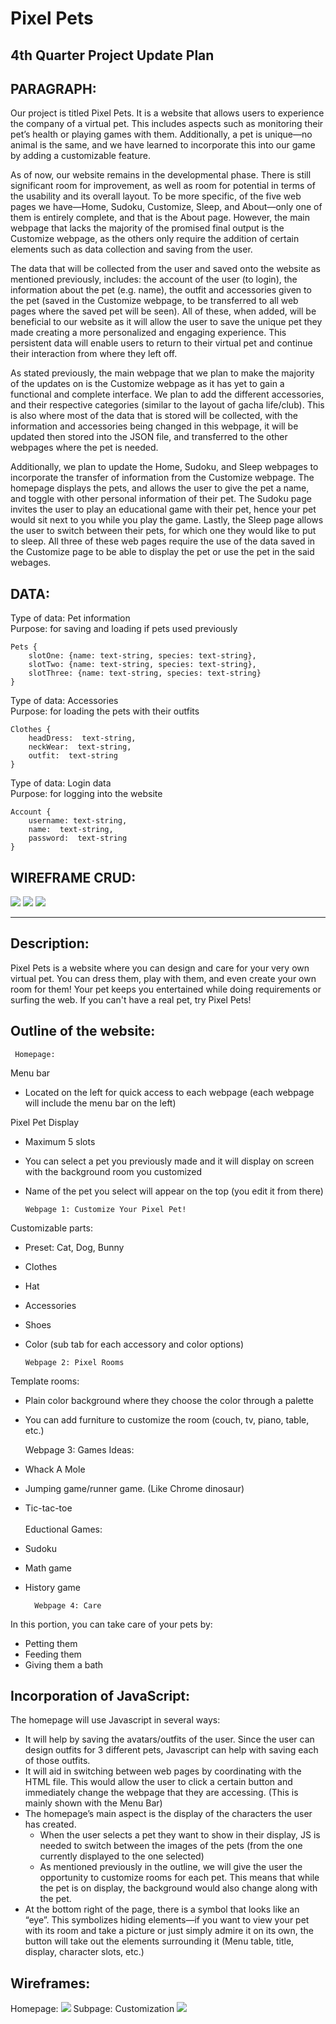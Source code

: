 Pixel Pets
==
## 4th Quarter Project Update Plan
## PARAGRAPH:<br>
Our project is titled Pixel Pets. It is a website that allows users to experience the company of a virtual pet. This includes aspects such as monitoring their pet’s health or playing games with them. Additionally, a pet is unique—no animal is the same, and we have learned to incorporate this into our game by adding a customizable feature.  

As of now, our website remains in the developmental phase. There is still significant room for improvement, as well as room for potential in terms of the usability and its overall layout. To be more specific, of the five web pages we have—Home, Sudoku, Customize, Sleep, and About—only one of them is entirely complete, and that is the About page. However, the main webpage that lacks the majority of the promised final output is the Customize webpage, as the others only require the addition of certain elements such as data collection and saving from the user.  

The data that will be collected from the user and saved onto the website as mentioned previously, includes: the account of the user (to login), the information about the pet (e.g. name), the outfit and accessories given to the pet (saved in the Customize webpage, to be transferred to all web pages where the saved pet will be seen). All of these, when added, will be beneficial to our website as it will allow the user to save the unique pet they made creating  a more personalized and engaging experience. This persistent data will enable users to return to their virtual pet and continue their interaction from where they left off.   

As stated previously, the main webpage that we plan to make the majority of the updates on is the Customize webpage as it has yet to gain a functional and complete interface. We plan to add the different accessories, and their respective categories (similar to the layout of gacha life/club). This is also where most of the data that is stored will be collected, with the information and accessories being changed in this webpage, it will be updated then stored into the JSON file, and transferred to the other webpages where the pet is needed.   

Additionally, we plan to update the Home, Sudoku, and Sleep webpages to incorporate the transfer of information from the Customize webpage. The homepage displays the pets, and allows the user to give the pet a name, and toggle with other personal information of their pet. The Sudoku page invites the user to play an educational game with their pet, hence your pet would sit next to you while you play the game. Lastly, the Sleep page allows the user to switch between their pets, for which one they would like to put to sleep. All three of these web pages require the use of the data saved in the Customize page to be able to display the pet or use the pet in the said webages.


## DATA:  

Type of data: Pet information  
Purpose: for saving and loading if pets used previously  

	Pets {
		slotOne: {name: text-string, species: text-string},
		slotTwo: {name: text-string, species: text-string},
		slotThree: {name: text-string, species: text-string}
    }

Type of data: Accessories  
Purpose: for loading the pets with their outfits

	Clothes {
		headDress:  text-string,
		neckWear:  text-string,
		outfit:  text-string
    }

Type of data: Login data  
Purpose: for logging into the website

	Account {
		username: text-string,
		name:  text-string,
		password:  text-string
    }

## WIREFRAME CRUD:  
![](https://cdn.glitch.global/7e443b07-ef1f-47cb-94fc-116ae020bbae/ppetsWire.png?v=1742995844984)
![](https://cdn.glitch.global/7e443b07-ef1f-47cb-94fc-116ae020bbae/d8491a6e-2a82-4a7f-9b56-9932023a24e5.jpg?v=1742995856808)
![](https://cdn.glitch.global/7e443b07-ef1f-47cb-94fc-116ae020bbae/Screenshot%202025-03-26%20213350.png?v=1742996053581)


_______________________________________________________________________________________
## Description:
Pixel Pets is a website where you can design and care for your very own virtual pet. You can dress them, play with them, and even create your own room for them! Your pet keeps you entertained while doing requirements or surfing the web. If you can't have a real pet, try Pixel Pets!
## Outline of the website:

     Homepage:
Menu bar <br>
- Located on the left for quick access to each webpage (each webpage will include the menu bar on the left) 

Pixel Pet Display <br>
- Maximum 5 slots 
- You can select a pet you previously made and it will display on screen with the background room you customized 
- Name of the pet you select will appear on the top (you edit it from there) 

      Webpage 1: Customize Your Pixel Pet! 
Customizable parts:
- Preset: Cat, Dog, Bunny
- Clothes
- Hat
- Accessories
- Shoes
- Color (sub tab for each accessory and color options)

      Webpage 2: Pixel Rooms
Template rooms: <br>
- Plain color background where they choose the color through a palette 
- You can add furniture to customize the room (couch, tv, piano, table, etc.)

    Webpage 3: Games
Ideas: <br>
- Whack A Mole
- Jumping game/runner game. (Like Chrome dinosaur)
- Tic-tac-toe 
<br><br>Eductional Games:
- Sudoku
- Math game
- History game

	    Webpage 4: Care
In this portion, you can take care of your pets by: <br>
- Petting them 
- Feeding them 
- Giving them a bath 


## Incorporation of JavaScript:
The homepage will use Javascript in several ways: <br>
- It will help by saving the avatars/outfits of the user. Since the user can design outfits for 3 different pets, Javascript can help with saving each of those outfits. <br>
- It will aid in switching between web pages by coordinating with the HTML file. This would allow the user to click a certain button and immediately change the webpage that they are accessing. (This is mainly shown with the Menu Bar) <br>
- The homepage’s main aspect is the display of the characters the user has created. <br>
  - When the user selects a pet they want to show in their display, JS is needed to switch between the images of the pets (from the one currently displayed to the one selected) <br>
  - As mentioned previously in the outline, we will give the user the opportunity to customize rooms for each pet. This means that while the pet is on display, the background would also change along with the pet. <br>
- At the bottom right of the page, there is a symbol that looks like an “eye”. This symbolizes hiding elements—if you want to view your pet with its room and take a picture or just simply admire it on its own, the button will take out the elements surrounding it (Menu table, title, display, character slots, etc.) <br>

## Wireframes:
Homepage:
![](https://cdn.glitch.global/d777d55d-ff3e-48f8-a6c9-ddea7a318c43/Pixel%20Pets%20Home.jpg?v=1730819079312)
Subpage: Customization 
![](https://cdn.glitch.global/d777d55d-ff3e-48f8-a6c9-ddea7a318c43/Pixel%20Pets%20Subpage.jpg?v=1730819087129)
